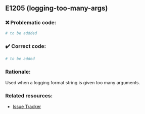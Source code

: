 ## E1205 (logging-too-many-args)

### :x: Problematic code:

```python
# to be addded
```

### :heavy_check_mark: Correct code:

```python
# to be added
```

### Rationale:

Used when a logging format string is given too many arguments.

### Related resources:

- [Issue Tracker](https://github.com/PyCQA/pylint/issues?q=is%3Aissue+%22logging-too-many-args%22+OR+%22E1205%22)
